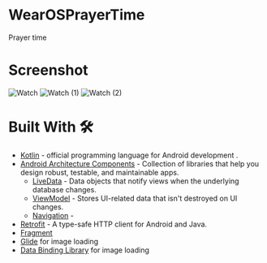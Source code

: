 # WearOSPrayerTime
Prayer time 

# Screenshot

![Watch](https://user-images.githubusercontent.com/36333407/157618103-2b502144-da82-4871-ad55-c9f7e689895b.jpg)
![Watch (1)](https://user-images.githubusercontent.com/36333407/157618116-5548af37-4309-44a5-a7c6-e7aab4b9624a.jpg)
![Watch (2)](https://user-images.githubusercontent.com/36333407/157618131-077d8196-d4b5-4012-838b-7f3f6ea8b543.jpg)


# Built With 🛠
* [Kotlin](https://kotlinlang.org/) - official programming language for Android development .
* [Android Architecture Components](https://developer.android.com/topic/libraries/architecture) - Collection of libraries that help you design robust, testable, and maintainable apps.
  - [LiveData](https://developer.android.com/topic/libraries/architecture/livedata) - Data objects that notify views when the underlying database changes.
  - [ViewModel](https://developer.android.com/topic/libraries/architecture/viewmodel) - Stores UI-related data that isn't destroyed on UI changes. 
  - [Navigation](https://developer.android.com/guide/navigation) - 
* [Retrofit](https://square.github.io/retrofit/) - A type-safe HTTP client for Android and Java.
* [Fragment](https://developer.android.com/guide/components/fragments)
* [Glide](https://bumptech.github.io/glide/) for image loading
* [Data Binding Library](https://www.google.com/search?q=databinding&oq=databinding&aqs=chrome.0.0j69i59j0l2j69i60j69i65j69i60l2.1381j0j7&sourceid=chrome&ie=UTF-8) for image loading
